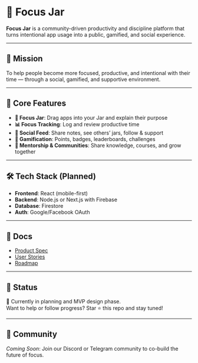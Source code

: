 # 🚀 Focus Jar

**Focus Jar** is a community-driven productivity and discipline platform that turns intentional app usage into a public, gamified, and social experience.

---

## 🎯 Mission
To help people become more focused, productive, and intentional with their time — through a social, gamified, and supportive environment.

---

## 🌟 Core Features

- **🫙 Focus Jar**: Drag apps into your Jar and explain their purpose
- **📊 Focus Tracking**: Log and review productive time
- **👥 Social Feed**: Share notes, see others’ jars, follow & support
- **🏅 Gamification**: Points, badges, leaderboards, challenges
- **🤝 Mentorship & Communities**: Share knowledge, courses, and grow together

---

## 🛠️ Tech Stack (Planned)
- **Frontend**: React (mobile-first)
- **Backend**: Node.js or Next.js with Firebase
- **Database**: Firestore
- **Auth**: Google/Facebook OAuth

---

## 🧠 Docs
- [Product Spec](docs/product-spec.md)
- [User Stories](docs/user-stories.md)
- [Roadmap](docs/roadmap.md)

---

## 🧪 Status
📌 Currently in planning and MVP design phase.  
Want to help or follow progress? Star ⭐ this repo and stay tuned!

---

## 💬 Community
*Coming Soon*: Join our Discord or Telegram community to co-build the future of focus.
